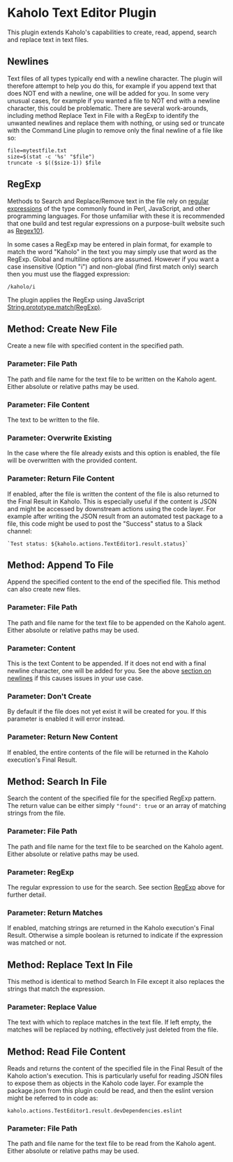 # Kaholo Text Editor Plugin
This plugin extends Kaholo's capabilities to create, read, append, search and replace text in text files.

## Newlines
Text files of all types typically end with a newline character. The plugin will therefore attempt to help you do this, for example if you append text that does NOT end with a newline, one will be added for you. In some very unusual cases, for example if you wanted a file to NOT end with a newline character, this could be problematic. There are several work-arounds, including method Replace Text in File with a RegExp to identify the unwanted newlines and replace them with nothing, or using sed or truncate with the Command Line plugin to remove only the final newline of a file like so:

    file=mytestfile.txt
    size=$(stat -c '%s' "$file")
    truncate -s $(($size-1)) $file

## RegExp
Methods to Search and Replace/Remove text in the file rely on [regular expressions](https://en.wikipedia.org/wiki/Regular_expression) of the type commonly found in Perl, JavaScript, and other programming languages. For those unfamiliar with these it is recommended that one build and test regular expressions on a purpose-built website such as [Regex101](https://regex101.com/).

In some cases a RegExp may be entered in plain format, for example to match the word "Kaholo" in the text you may simply use that word as the RegExp. Global and multiline options are assumed. However if you want a case insensitive (Option "i") and non-global (find first match only) search then you must use the flagged expression:

    /kaholo/i

The plugin applies the RegExp using JavaScript [String.prototype.match(RegExp)](https://developer.mozilla.org/en-US/docs/Web/JavaScript/Reference/Global_Objects/String/match).

## Method: Create New File
Create a new file with specified content in the specified path.

### Parameter: File Path
The path and file name for the text file to be written on the Kaholo agent. Either absolute or relative paths may be used.

### Parameter: File Content
The text to be written to the file.

### Parameter: Overwrite Existing
In the case where the file already exists and this option is enabled, the file will be overwritten with the provided content.

### Parameter: Return File Content
If enabled, after the file is written the content of the file is also returned to the Final Result in Kaholo. This is especially useful if the content is JSON and might be accessed by downstream actions using the code layer. For example after writing the JSON result from an automated test package to a file, this code might be used to post the "Success" status to a Slack channel:

    `Test status: ${kaholo.actions.TextEditor1.result.status}`

## Method: Append To File
Append the specified content to the end of the specified file. This method can also create new files.

### Parameter: File Path
The path and file name for the text file to be appended on the Kaholo agent. Either absolute or relative paths may be used.

### Parameter: Content
This is the text Content to be appended. If it does not end with a final newline character, one will be added for you. See the above [section on newlines](##Newlines) if this causes issues in your use case.

### Parameter: Don't Create
By default if the file does not yet exist it will be created for you. If this parameter is enabled it will error instead.

### Parameter: Return New Content
If enabled, the entire contents of the file will be returned in the Kaholo execution's Final Result.

## Method: Search In File
Search the content of the specified file for the specified RegExp pattern. The return value can be either simply `"found": true` or an array of matching strings from the file.

### Parameter: File Path
The path and file name for the text file to be searched on the Kaholo agent. Either absolute or relative paths may be used.

### Parameter: RegExp
The regular expression to use for the search. See section [RegExp](##RegExp) above for further detail.

### Parameter: Return Matches
If enabled, matching strings are returned in the Kaholo execution's Final Result. Otherwise a simple boolean is returned to indicate if the expression was matched or not.

## Method: Replace Text In File
This method is identical to method Search In File except it also replaces the strings that match the expression.

### Parameter: Replace Value
The text with which to replace matches in the text file. If left empty, the matches will be replaced by nothing, effectively just deleted from the file.

## Method: Read File Content
Reads and returns the content of the specified file in the Final Result of the Kaholo action's execution. This is particularly useful for reading JSON files to expose them as objects in the Kaholo code layer. For example the package.json from this plugin could be read, and then the eslint version might be referred to in code as:

    kaholo.actions.TestEditor1.result.devDependencies.eslint

### Parameter: File Path
The path and file name for the text file to be read from the Kaholo agent. Either absolute or relative paths may be used.